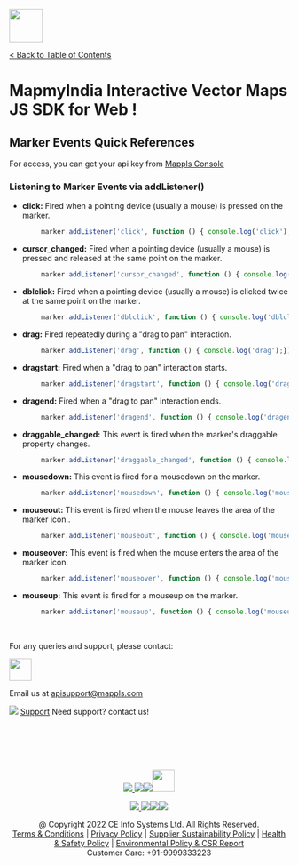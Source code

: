 [<img src="https://about.mappls.com/images/mappls-b-logo.svg" height="60"/> </p>](https://www.mapmyindia.com/api)
[< Back to Table of Contents](../../README.md)
# MapmyIndia Interactive Vector Maps JS SDK for Web !



## Marker Events Quick References

For access, you can get your api key from [Mappls Console](https://apis.mappls.com/console/)

### Listening to Marker Events via addListener()

- **click:** Fired when a pointing device (usually a mouse) is pressed on the marker.

```js
        marker.addListener('click', function () { console.log('click');}); 
```

- **cursor_changed:** Fired when a pointing device (usually a mouse) is pressed and released at the same point on the marker.

```js
        marker.addListener('cursor_changed', function () { console.log('cursor_changed');});
```

- **dblclick:** Fired when a pointing device (usually a mouse) is clicked twice at the same point on the marker.

```js
        marker.addListener('dblclick', function () { console.log('dblclick');});
```

- **drag:** Fired repeatedly during a "drag to pan" interaction.

```js
        marker.addListener('drag', function () { console.log('drag');});
```

- **dragstart:** Fired when a "drag to pan" interaction starts.

```js
        marker.addListener('dragstart', function () { console.log('dragstart');});
```

- **dragend:** Fired when a "drag to pan" interaction ends.

```js
        marker.addListener('dragend', function () { console.log('dragend');});
```

- **draggable_changed:** This event is fired when the marker's draggable property changes.

```js
        marker.addListener('draggable_changed', function () { console.log('draggable_changed');});
```

- **mousedown:** This event is fired for a mousedown on the marker.

```js
        marker.addListener('mousedown', function () { console.log('mousedown');});
```

- **mouseout:** This event is fired when the mouse leaves the area of the marker icon..

```js
        marker.addListener('mouseout', function () { console.log('mouseout');});
```

- **mouseover:** This event is fired when the mouse enters the area of the marker icon.

```js
        marker.addListener('mouseover', function () { console.log('mouseover');});
```

- **mouseup:** This event is fired for a mouseup on the marker.

```js
        marker.addListener('mouseup', function () { console.log('mouseup');});
```


<br>

For any queries and support, please contact: 

[<img src="https://about.mappls.com/images/mappls-logo.svg" height="40"/> </p>](https://about.mappls.com/api/)
Email us at [apisupport@mappls.com](mailto:apisupport@mappls.com)


![](https://www.mapmyindia.com/api/img/icons/support.png)
[Support](https://about.mappls.com/contact/)
Need support? contact us!

<br></br>
<br></br>

[<p align="center"> <img src="https://www.mapmyindia.com/api/img/icons/stack-overflow.png"/> ](https://stackoverflow.com/questions/tagged/mappls-api)[![](https://www.mapmyindia.com/api/img/icons/blog.png)](https://about.mappls.com/blog/)[![](https://www.mapmyindia.com/api/img/icons/gethub.png)](https://github.com/Mappls-api)[<img src="https://mmi-api-team.s3.ap-south-1.amazonaws.com/API-Team/npm-logo.one-third%5B1%5D.png" height="40"/> </p>](https://www.npmjs.com/org/mapmyindia) 



[<p align="center"> <img src="https://www.mapmyindia.com/june-newsletter/icon4.png"/> ](https://www.facebook.com/Mapplsofficial)[![](https://www.mapmyindia.com/june-newsletter/icon2.png)](https://twitter.com/mappls)[![](https://www.mapmyindia.com/newsletter/2017/aug/llinkedin.png)](https://www.linkedin.com/company/mappls/)[![](https://www.mapmyindia.com/june-newsletter/icon3.png)](https://www.youtube.com/channel/UCAWvWsh-dZLLeUU7_J9HiOA)




<div align="center">@ Copyright 2022 CE Info Systems Ltd. All Rights Reserved.</div>

<div align="center"> <a href="https://about.mappls.com/api/terms-&-conditions">Terms & Conditions</a> | <a href="https://about.mappls.com/about/privacy-policy">Privacy Policy</a> | <a href="https://about.mappls.com/pdf/mapmyIndia-sustainability-policy-healt-labour-rules-supplir-sustainability.pdf">Supplier Sustainability Policy</a> | <a href="https://about.mappls.com/pdf/Health-Safety-Management.pdf">Health & Safety Policy</a> | <a href="https://about.mappls.com/pdf/Environment-Sustainability-Policy-CSR-Report.pdf">Environmental Policy & CSR Report</a>

<div align="center">Customer Care: +91-9999333223</div>
